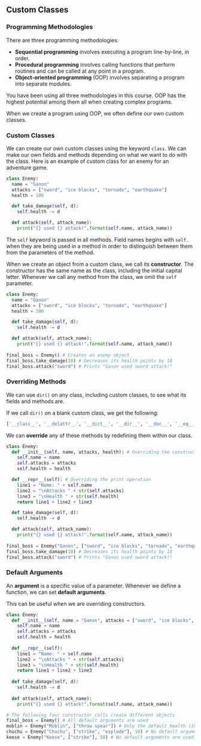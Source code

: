 ## Custom Classes

### Programming Methodologies

There are three programming methodologies: 

* **Sequential programming** involves executing a program line-by-line, in order.
* **Procedural programming** involves calling functions that perform routines and can be called at any point in a program.
* **Object-oriented programming** (OOP) involves separating a program into separate modules.

You have been using all three methodologies in this course. OOP has the highest potential among them all when creating complex programs. 

When we create a program using OOP, we often define our own custom classes.

### Custom Classes

We can create our own custom classes using the keyword `class`. We can make our own fields and methods depending on what we want to do with the class. Here is an example of custom class for an enemy for an adventure game.

```python
class Enemy:
  name = "Ganon"
  attacks = ["sword", "ice blocks", "tornado", "earthquake"]
  health = 100

  def take_damage(self, d):
    self.health -= d

  def attack(self, attack_name):
    print("{} used {} attack!".format(self.name, attack_name))
```

The `self` keyword is passed in all methods. Field names begins with `self.` when they are being used in a method in order to distinguish between them from the parameters of the method.

When we create an object from a custom class, we call its **constructor**. The constructor has the same name as the class, including the initial capital letter. Whenever we call any method from the class, we omit the `self` parameter. 

```python
class Enemy:
  name = "Ganon"
  attacks = ["sword", "ice blocks", "tornado", "earthquake"]
  health = 100

  def take_damage(self, d):
    self.health -= d

  def attack(self, attack_name):
    print("{} used {} attack!".format(self.name, attack_name))
    
final_boss = Enemy() # Creates an enemy object
final_boss.take_damage(10) # Decreases its health points by 10
final_boss.attack("sword") # Prints "Ganon used sword attack!"

```

### Overriding Methods

We can use `dir()` on any class, including custom classes, to see what its fields and methods are.

If we call `dir()` on a blank custom class, we get the following: 

```python
['__class__', '__delattr__', '__dict__', '__dir__', '__doc__', '__eq__', '__format__', '__ge__', '__getattribute__', '__gt__', '__hash__', '__init__', '__init_subclass__', '__le__', '__lt__', '__module__', '__ne__', '__new__', '__reduce__', '__reduce_ex__', '__repr__', '__setattr__', '__sizeof__', '__str__', '__subclasshook__', '__weakref__']
```

We can **override** any of these methods by redefining them within our class.

```python
class Enemy:
  def __init__(self, name, attacks, health): # Overriding the constructor
    self.name = name
    self.attacks = attacks
    self.health = health

  def __repr__(self): # Overriding the print operation
    line1 = "Name: " + self.name
    line2 = "\nAttacks " + str(self.attacks)
    line3 = "\nHealth " + str(self.health)
    return line1 + line2 + line3

  def take_damage(self, d):
    self.health -= d

  def attack(self, attack_name):
    print("{} used {} attack!".format(self.name, attack_name))
    
final_boss = Enemy("Ganon", ["sword", "ice blocks", "tornado", "earthquake"], 100) # Creates an enemy object 
final_boss.take_damage(10) # Decreases its health points by 10
final_boss.attack("sword") # Prints "Ganon used sword attack!"

```

### Default Arguments

An **argument** is a specific value of a parameter. Whenever we define a function, we can set **default arguments**. 

This can be useful when we are overriding constructors.

```python
class Enemy:
  def __init__(self, name = "Ganon", attacks = ["sword", "ice blocks", "tornado", "earthquake"], health = 100): # The constructor, with default arguments
    self.name = name
    self.attacks = attacks
    self.health = health
    
  def __repr__(self):
    line1 = "Name: " + self.name
    line2 = "\nAttacks " + str(self.attacks)
    line3 = "\nHealth " + str(self.health)
    return line1 + line2 + line3
  
  def take_damage(self, d):
    self.health -= d
    
  def attack(self, attack_name):
    print("{} used {} attack!".format(self.name, attack_name))

# The following four constructor calls create different objects
final_boss = Enemy() # All default arguments are used 
moblin = Enemy("Moblin", ["throw spear"]) # Only the default health (100) is used
chuchu = Enemy("Chuchu", ["strike", "explode"], 10) # No default arguments are used
keese = Enemy("Keese", ["strike"], 50) # No default arguments are used

```
